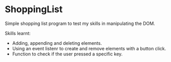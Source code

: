 # ShoppingList

Simple shopping list program to test my skills in manipulating the DOM.

Skills learnt:

- Adding, appending and deleting elements.
- Using an event listenr to create and remove elements with a button click.
- Function to check if the user pressed a specific key.